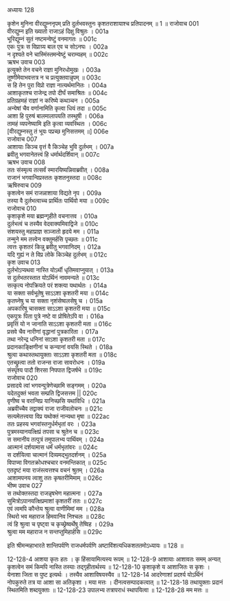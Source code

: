 अध्यायः 128

कृशेन मुनिना वीरद्युम्ननृपम् प्रति दुर्लभवस्तुनः कृशतराशायाश्च प्रतिपादनम् ॥ 1 ॥
राजोवाच 	001  
वीरद्युम्न इति ख्यातो राजाऽहं दिक्षु विश्रुतः ।	001a  
भूरिद्युम्नं सुतं नष्टमन्वेष्टुं वनमागतः ॥	001c  
एकः पुत्रः स विप्राग्र्य बाल एव च सोऽनघः ।	002a  
न दृश्यते वने चास्मिंस्तमन्वेष्टुं चराम्यहम् ॥	002c  
ऋषभ उवाच 	003  
इत्युक्ते तेन वचने राज्ञा मुनिरधोमुखः ।	003a  
तूष्णीमेवाभवत्तत्र न च प्रत्युक्तवान्नृपम् ॥	003c  
स हि तेन पुरा विप्रो राज्ञा नात्यर्थमानितः ।	004a  
आशाकृतश्च राजेन्द्र तपो दीर्घं समाश्रितः ॥	004c  
प्रतिग्रहमहं राज्ञां न करिष्ये कथञ्चन ।	005a  
अन्येषां चैव वर्णानामिति कृत्वा धियं तदा ॥	005c  
आशा हि पुरुषं बालमालापयति तस्थुषी ।	006a  
तामहं व्यपनेष्यामि इति कृत्वा व्यवस्थितः ।	006c  
[वीरद्युम्नस्तु तं भूयः पप्रच्छ मुनिसत्तमम् ॥]	006e  
राजोवाच 	007  
आशायाः किञ्च वृत्तं वै किञ्चेह भुवि दुर्लभम् ।	007a  
ब्रवीतु भगवानेतत्त्वं हि धर्मार्थदर्शिवान् ॥	007c  
ऋषभ उवाच 	008  
ततः संस्मृत्य तत्सर्वं स्मारयिष्यन्निवाब्रवीत् ।	008a  
राजानं भगवान्विप्रस्ततः कृशतनुस्तदा ॥	008c  
ऋषिरुवाच 	009  
कृशत्वेन समं राजन्नाशाया विद्यते नृप ।	009a  
तस्या वै दुर्लभत्वाच्च प्रार्थितः पार्थिवो मया ॥	009c  
राजोवाच 	010  
कृशाकृशे मया ब्रह्मन्गृहीते वचनात्तव ।	010a  
दुर्लभत्वं च तस्यैव वेदवाक्यमिवाद्विजे ॥	010c  
संशयस्तु महाप्राज्ञ सञ्जातो हृदये मम ।	011a  
तन्मुने मम तत्त्वेन वक्तुमर्हसि पृच्छतः ॥	011c  
त्वत्तः कृशतरं किन्नु ब्रवीतु भगवानिदम् ।	012a  
यदि गुह्यं न ते विप्र लोके किञ्चेह दुर्लभम् ॥	012c  
कृश उवाच 	013  
दुर्लभोऽप्यथवा नास्ति योऽर्थी धृतिमवाप्नुयात् ।	013a  
स दुर्लभतरस्तात योऽर्थिनं नावमन्यते ॥	013c  
सत्कृत्य नोपक्रियते परं शक्त्या यथार्थतः ।	014a  
या सक्ता सर्वभूतेषु साऽऽशा कृशतरी मया ॥	014c  
कृतघ्नेषु च या सक्ता नृशंसेष्वलसेषु च ।	015a  
अपकारिषु चासक्ता साऽऽशा कृशतरी मया ॥	015c  
एकपुत्रः पिता पुत्रे नष्टे वा प्रोषितेऽपि वा ।	016a  
प्रवृत्तिं यो न जानाति साऽऽशा कृशतरी मता ॥	016c  
प्रसवे चैव नारीणां वृद्धानां पुत्रकारिता ।	017a  
तथा नरेन्द्र धनिनां साऽशा कृशतरी मता ॥	017c  
प्रदानकाङ्क्षिणीनां च कन्यानां वयसि स्थिते ।	018a  
श्रुत्वा कथास्तथायुक्ताः साऽऽशा कृशतरी मता ॥	018c  
एतच्छ्रुत्वा ततो राजन्स राजा सावरोधनः ।	019a  
संस्पृश्य पादौ शिरसा निपपात द्विजर्षभे ॥	019c  
राजोवाच 	020  
प्रसादये त्वां भगवन्पुत्रेणेच्छामि सङ्गमम् ।	020a  
यदेतदुक्तं भवता सम्प्रति द्विजसत्तम ||	020c  
वृणीष्व च वरान्विप्र यानिच्छसि यथाविधि ।	021a  
अब्रवीच्चैव तद्वाक्यं राजा राजीवलोचनः ॥	021c  
सत्यमेतत्त्वया विप्र यथोक्तं नान्यथा मृषा ॥	022ac  
ततः प्रहस्य भगवांस्तनुर्धर्मभृतां वरः ।	023a  
पुत्रमस्यानयत्क्षिप्रं तपसा च श्रुतेन च ॥	023c  
स समानीय तत्पुत्रं तमुपालभ्य पार्थिवम् ।	024a  
आत्मानं दर्शयामास धर्मं धर्मभृतांवरः ॥	024c  
स दर्शयित्वा चात्मानं दिव्यमद्भुतदर्शनम् ।	025a  
विपाप्मा विगतक्रोधश्चचार वनमन्तिकात् ॥	025c  
एतदृष्टं मया राजंस्त्वत्तश्च वचनं श्रुतम् ।	026a  
आशामपनय त्वाशु ततः कृषतरीमिमाम् ॥	026c  
भीष्म उवाच 	027  
स तथोक्तस्तदा राजन्नृषभेण महात्मना ।	027a  
सुमित्रोऽपानयत्क्षिप्रमाशां कृशतरीं ततः ॥	027c  
एवं त्वमपि कौन्तेय श्रुत्वा वाणीमिमां मम ।	028a  
स्थिरो भव महाराज हिमवानिव निश्चलः ॥	028c  
त्वं हि श्रुत्वा च पृष्ट्वा च कृच्छ्रेष्वर्थेषु तेष्विह ।	029a  
श्रुत्वा मम महाराज न सन्तप्तुमिहार्हसि ॥ 	029c  

इति श्रीमन्महाभारते शान्तिपर्वणि राजधर्मपर्वणि अष्टाविंशत्यधिकशततमोऽध्यायः ॥ 128 ॥

12-128-4 आशया कृतः हतः । कृ हिंसायामित्यस्य रूपम् ॥ 12-128-9 आशायाः आशावतः समम् अन्यत् कृशत्वेन समं किमपि नास्ति तस्याः तद्गृहीतार्थस्य ॥ 12-128-10 कृशाकृशे य आशाजितः स कृशः । येनाशा जिता स पुष्ट इत्यर्थः । तस्यैव आशाविषयस्यैव ॥ 12-128-14 आदरेणाशां प्रदर्श्य योऽर्थिनं नोपकुरुते तत्र या आशा सा अतिकृशा । मया मत्तः । दीनत्वसम्पादकत्वात् ॥ 12-128-18 तथायुक्ताः प्रदानं स्थितमिति शब्दयुक्ताः ॥ 12-128-23 उपालभ्य तत्रापराधं स्थापयित्वा ॥ 12-128-28 मम मत्तः ॥
